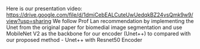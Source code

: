 Here is our presentation video: https://drive.google.com/file/d/1dmiCebEALCuteUwUedqkBZ24vsQmk9w9/view?usp=sharing
We follow Prof Lan recommendation by implementing the Unet from the original paper for biomedial image segmentation and use MobileNet V2 as the backbone for our encoder (Unet++) to compared with our proposed method - Unet++ with Resnet50 Encoder
